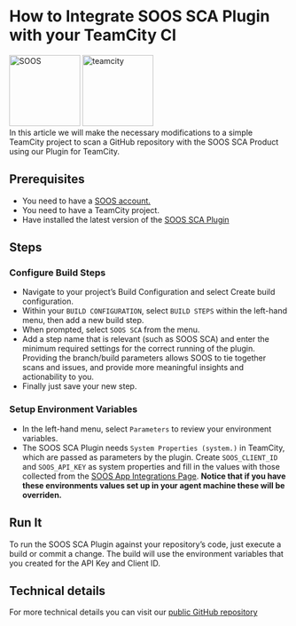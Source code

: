 # How to Integrate SOOS SCA Plugin with your TeamCity CI
<div>
<img src="../assets/img/SOOS-Icon.png" alt="SOOS" width="128" height="128">
<img src="../assets/img/teamcity.png" alt="teamcity" width="128" height="128">
</div>
In this article we will make the necessary modifications to a simple TeamCity project to scan a GitHub repository with the SOOS SCA Product using our Plugin for TeamCity.

## Prerequisites
- You need to have a [SOOS account.](https://app.soos.io/register)
- You need to have a TeamCity project.
- Have installed the latest version of the [SOOS SCA Plugin](https://plugins.jetbrains.com/plugin/18222-soos-sca)

## Steps

### Configure Build Steps
* Navigate to your project’s Build Configuration and select Create build configuration.
* Within your `BUILD CONFIGURATION`, select `BUILD STEPS` within the left-hand menu, then add a new build step.
* When prompted, select `SOOS SCA` from the menu.
* Add a step name that is relevant (such as SOOS SCA) and enter the minimum required settings for the correct running of the plugin. Providing the branch/build parameters allows SOOS to tie together scans and issues, and provide more meaningful insights and actionability to you.  
* Finally just save your new step.

### Setup Environment Variables
* In the left-hand menu, select `Parameters` to review your environment variables.
* The SOOS SCA Plugin needs `System Properties (system.)` in TeamCity, which are passed as parameters by the plugin. Create `SOOS_CLIENT_ID` and `SOOS_API_KEY` as system properties and fill in the values with those collected from the [SOOS App Integrations Page](https://app.soos.io/integrate/sca?id=teamcity).
**Notice that if you have these environments values set up in your agent machine these will be overriden.**


## Run It
To run the SOOS SCA Plugin against your repository’s code, just execute a build or commit a change. The build will use the environment variables that you created for the API Key and Client ID.

## Technical details
For more technical details you can visit our [public GitHub repository](https://github.com/soos-io/soos-sca-teamcity-plugin)
